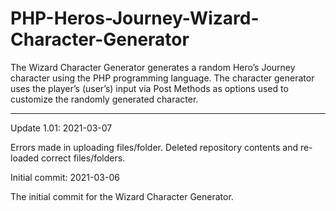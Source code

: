 # PHP-Heros-Journey-Wizard-Character-Generator
The Wizard Character Generator generates a random Hero’s Journey character using the PHP programming language. The character generator uses the player’s (user’s) input via Post Methods as options used to customize the randomly generated character.


-------------------



Update 1.01: 2021-03-07

Errors made in uploading files/folder.  Deleted repository contents and re-loaded correct files/folders.




Initial commit: 2021-03-06

The initial commit for the Wizard Character Generator.
